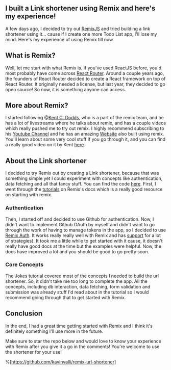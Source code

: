 ## I built a Link shortener using Remix and here's my experience!

A few days ago, I decided to try out [RemixJS](https://remix.run) and tried building a link shortener using it... cause if I create one more Todo List app, I'll lose my mind.
Here's my experience of using Remix till now.

## What is Remix?
Well, let me start with what Remix is. If you've used ReactJS before, you'd most probably have come across [React Router](https://reactrouterdotcom.fly.dev/docs/en/v6). Around a couple years ago, the founders of React Router decided to create a React framework on top of React Router. It originally needed a license, but last year, they decided to go open source! So now, it is something anyone can access.

## More about Remix?
I started following @[Kent C. Dodds](@kentcdodds), who is a part of the remix team, and he has a lot of livestreams where he talks about remix, and has a couple videos which really pushed me to try out remix. I highly recommend subscribing to his [Youtube Channel](https://www.youtube.com/c/KentCDodds-vids) and he has an amazing [Website](https://kentcdodds.com) also built using remix. You'll learn about some very cool stuff if you go through it, and you can find a really good video on it by Kent [here](https://youtu.be/owOZMwNPAyc).

## About the Link shortener
I decided to try Remix out by creating a Link shortener, because that was something simple yet I could experiment with concepts like authentication, data fetching and all that fancy stuff.
You can find the code [here](https://github.com/kavinvalli/remix-url-shortener).
First, I went through the [tutorials](https://remix.run/docs/en/v1/tutorials/blog) on Remix's docs which is a really good resource on starting with remix.

### Authentication
Then, I started off and decided to use Github for authentication. Now, I didn't want to implement Github OAuth by myself and didn't want to go through the work of having to manage tokens in the app, so I decided to use [Remix Auth](https://github.com/sergiodxa/remix-auth). It works really really well with Remix and has [support](https://github.com/sergiodxa/remix-auth/discussions/111) for a lot of strategies).
It took me a little while to get started with it cause, it doesn't really have good docs at the time but the examples were helpful. Now, the docs have improved a lot and you should be good to go pretty soon.

### Core Concepts
The Jokes tutorial covered most of the concepts I needed to build the url shortener. So, it didn't take me too long to complete the app. All the concepts, including db interaction, data fetching, form validation and submission was already stuff I'd read about in the tutorial so I would recommend going through that to get started with Remix.

## Conclusion
In the end, I had a great time getting started with Remix and I think it's definitely something I'll use more in the future.

Make sure to star the repo below and would love to know your experience with Remix after you give it a go in the comments!
You're welcome to use the shortener for your use!

%[https://github.com/kavinvalli/remix-url-shortener]